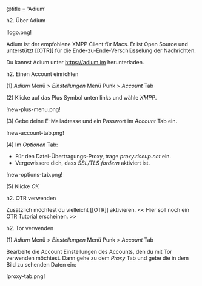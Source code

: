 @title = 'Adium'

h2. Über Adium

!logo.png!

Adium ist der empfohlene XMPP Client für Macs. Er ist Open Source und unterstützt [[OTR]] für die Ende-zu-Ende-Verschlüsselung der Nachrichten.

Du kannst Adium unter https://adium.im herunterladen.

h2. Einen Account einrichten

(1) *Adium* Menü > *Einstellungen* Menü Punk > *Account* Tab

(2) Klicke auf das Plus Symbol unten links und wähle *XMPP*.

!new-plus-menu.png!

(3) Gebe deine E-Mailadresse und ein Passwort im *Account* Tab ein.

!new-account-tab.png!

(4) Im *Optionen* Tab:

* Für den Datei-Übertragungs-Proxy, trage *proxy.riseup.net* ein.
* Vergewissere dich, dass *SSL/TLS fordern* aktiviert ist.

!new-options-tab.png!

(5) Klicke *OK*

h2. OTR verwenden

Zusätzlich möchtest du vielleicht [[OTR]] aktivieren. << Hier soll noch ein OTR Tutorial erscheinen. >>

h2. Tor verwenden

(1) *Adium* Menü > *Einstellungen* Menü Punk > *Account* Tab

Bearbeite die Account Einstellungen des Accounts, den du mit Tor verwenden möchtest. Dann gehe zu dem *Proxy* Tab und gebe die in dem Bild zu sehenden Daten ein:

!proxy-tab.png!

